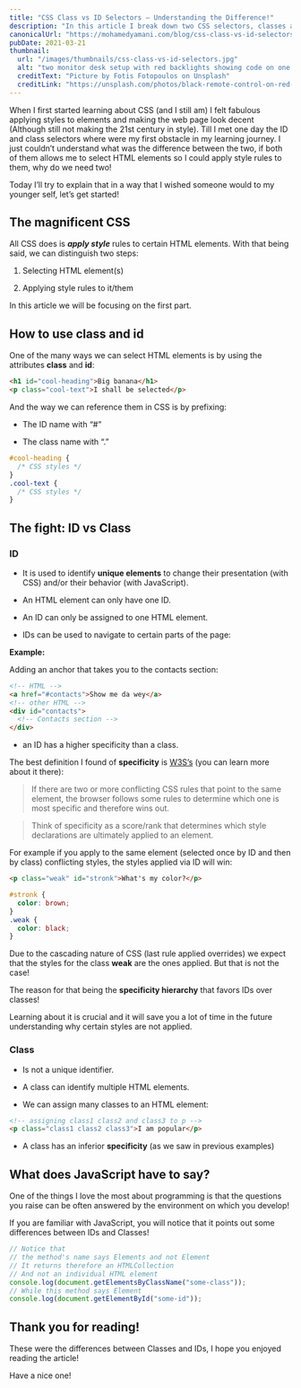 ```yaml
---
title: "CSS Class vs ID Selectors — Understanding the Difference!"
description: "In this article I break down two CSS selectors, classes and ids, how to use them to select HTML elements as well the difference between them."
canonicalUrl: "https://mohamedyamani.com/blog/css-class-vs-id-selectors/"
pubDate: 2021-03-21
thumbnail:
  url: "/images/thumbnails/css-class-vs-id-selectors.jpg"
  alt: "two monitor desk setup with red backlights showing code on one screen and spotify on the other with a phone between them"
  creditText: "Picture by Fotis Fotopoulos on Unsplash"
  creditLink: "https://unsplash.com/photos/black-remote-control-on-red-table-6sAl6aQ4OWI?utm_medium=referral&utm_source=mohamedyamani.com"
---
```


When I first started learning about CSS (and I still am) I felt fabulous applying styles to elements and making the web page look decent (Although still not making the 21st century in style). Till I met one day the ID and class selectors where were my first obstacle in my learning journey. I just couldn’t understand what was the difference between the two, if both of them allows me to select HTML elements so I could apply style rules to them, why do we need two!

Today I’ll try to explain that in a way that I wished someone would to my younger self, let’s get started!

## The magnificent CSS

All CSS does is **_apply style_** rules to certain HTML elements. With that being said, we can distinguish two steps:

1. Selecting HTML element(s)

2. Applying style rules to it/them

In this article we will be focusing on the first part.

## How to use class and id

One of the many ways we can select HTML elements is by using the attributes **class** and **id**:

```html
<h1 id="cool-heading">Big banana</h1>
<p class="cool-text">I shall be selected</p>
```

And the way we can reference them in CSS is by prefixing:

- The ID name with “#”

- The class name with “.”

```css
#cool-heading {
  /* CSS styles */
}
.cool-text {
  /* CSS styles */
}
```

## The fight: ID vs Class

### ID

- It is used to identify **unique elements** to change their presentation (with CSS) and/or their behavior (with JavaScript).

- An HTML element can only have one ID.

- An ID can only be assigned to one HTML element.

- IDs can be used to navigate to certain parts of the page:

**Example:**

Adding an anchor that takes you to the contacts section:

```html
<!-- HTML -->
<a href="#contacts">Show me da wey</a>
<!-- other HTML -->
<div id="contacts">
  <!-- Contacts section -->
</div>
```

- an ID has a higher specificity than a class.

The best definition I found of **specificity** is [W3S’s](https://www.w3schools.com/css/css_specificity.asp) (you can learn more about it there):

> If there are two or more conflicting CSS rules that point to the same element, the browser follows some rules to determine which one is most specific and therefore wins out.

> Think of specificity as a score/rank that determines which style declarations are ultimately applied to an element.

For example if you apply to the same element (selected once by ID and then by class) conflicting styles, the styles applied via ID will win:

```html
<p class="weak" id="stronk">What's my color?</p>
```

```css
#stronk {
  color: brown;
}
.weak {
  color: black;
}
```

Due to the cascading nature of CSS (last rule applied overrides) we expect that the styles for the class **weak** are the ones applied. But that is not the case!

The reason for that being the **specificity hierarchy** that favors IDs over classes!

Learning about it is crucial and it will save you a lot of time in the future understanding why certain styles are not applied.

### Class

- Is not a unique identifier.

- A class can identify multiple HTML elements.

- We can assign many classes to an HTML element:

```html
<!-- assigning class1 class2 and class3 to p -->
<p class="class1 class2 class3">I am popular</p>
```

- A class has an inferior **specificity** (as we saw in previous examples)

## What does JavaScript have to say?

One of the things I love the most about programming is that the questions you raise can be often answered by the environment on which you develop!

If you are familiar with JavaScript, you will notice that it points out some differences between IDs and Classes!

```javascript
// Notice that
// the method's name says Elements and not Element
// It returns therefore an HTMLCollection
// And not an individual HTML element
console.log(document.getElementsByClassName("some-class"));
// While this method says Element
console.log(document.getElementById("some-id"));
```

## Thank you for reading!

These were the differences between Classes and IDs, I hope you enjoyed reading the article!

Have a nice one!
